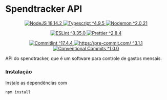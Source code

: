 # Spendtracker API

<p align="center">
<a href="https://nodejs.org/">
  <img src="https://img.shields.io/static/v1?style=flat-square&label=NodeJs&message=18.14.2&color=%23339933&logo=Node.js&logoColor=%23339933)" alt="NodeJS 18.14.2">
</a>
<a href="https://www.typescriptlang.org/">
  <img src="https://img.shields.io/static/v1?style=flat-square&label=Typescript&message=^4.9.5&color=%233178C6&logo=TypeScript&logoColor=%233178C6" alt="Typescript ^4.9.5">
</a>
<a href="https://nodemon.io/">
  <img src="https://img.shields.io/static/v1?style=flat-square&label=Nodemon&message=^2.0.21&color=%2376D04B&logo=Nodemon&logoColor=%2376D04B" alt="Nodemon ^2.0.21">
</a>
</p>

<p align="center">
<a href="https://eslint.org/">
  <img src="https://img.shields.io/static/v1?style=flat-square&label=ESLint&message=^8.35.0&color=%234B32C3&logo=ESLint&logoColor=%234B32C3" alt="ESLint ^8.35.0">
</a>
<a href="https://prettier.io/">
  <img src="https://img.shields.io/static/v1?style=flat-square&label=Prettier&message=^2.8.4&color=%23F7B93E&logo=Prettier&logoColor=%23F7B93E" alt="Prettier ^2.8.4">
</a>
</p>

<p align="center">
<a href="https://commitlint.js.org/">
  <img src="https://img.shields.io/static/v1?style=flat-square&label=Commitlint&message=^17.4.4&color=%23000000&logo=commitlint&logoColor=%23000000" alt="Commitlint ^17.4.4">
</a>
<a href="https://pre-commit.com/">
  <img src="https://img.shields.io/static/v1?style=flat-square&label=Pre-commit&message=^3.1.1&color=%23FAB040&logo=pre-commit&logoColor=%23FAB040" alt="https://pre-commit.com/ ^3.1.1">
</a>
<a href="https://www.conventionalcommits.org/">
  <img src="https://img.shields.io/static/v1?style=flat-square&label=Conventional Commits&message=^1.0.0&color=%23FE5196&logo=Conventional Commits&logoColor=%23FE5196" alt="Conventional Commits ^1.0.0">
</a>
</p>

API do spendtracker, que é um software para controle de gastos mensais.

### Instalação

Instale as dependências com

```
npm install
```
